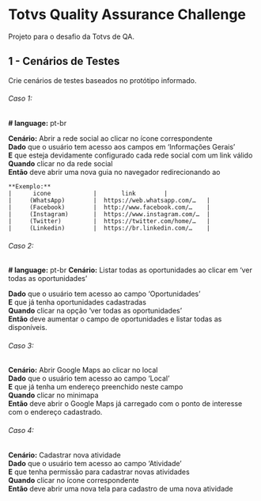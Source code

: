 # Totvs Quality Assurance Challenge
Projeto para o desafio da Totvs de QA.

## 1 - Cenários de Testes

Crie cenários de testes baseados no protótipo informado.

###### Caso 1:
**# language:** pt-br

**Cenário:** Abrir a rede social ao clicar no ícone correspondente  
	**Dado** que o usuário tem acesso aos campos em ‘Informações Gerais’   
	**E** que esteja devidamente configurado cada rede social com um link válido  
	**Quando** clicar no <icone > da rede social  
	**Então** deve abrir uma nova guia no navegador redirecionando ao <link>   

	**Exemplo:**
	|      icone            |		link		|
	|     (WhatsApp)        |  https://web.whatsapp.com/…	|
	|     (Facebook)        |  http://www.facebook.com/…	|
	|     (Instagram)       |  https://www.instagram.com/…	|
	|     (Twitter)         |  https://twitter.com/home/…	|
	|     (Linkedin)        |  https://br.linkedin.com/…	|

	
###### Caso 2:
**# language:** pt-br
**Cenário:** Listar todas as oportunidades ao clicar em ‘ver todas as oportunidades’  
    <p>
	**Dado** que o usuário tem acesso ao campo ‘Oportunidades’   
    **E** que já tenha oportunidades cadastradas  
    **Quando** clicar na opção ‘ver todas as oportunidades’  
    **Então** deve aumentar o campo de oportunidades e listar todas as disponíveis.  
	<p>
	
	
###### Caso 3:
**Cenário:** Abrir Google Maps ao clicar no local  
	**Dado** que o usuário tem acesso ao campo ‘Local’  
	**E** que já tenha um endereço preenchido neste campo  
	**Quando** clicar no minimapa   
	**Então** deve abrir o Google Maps já carregado com o ponto de interesse com o endereço cadastrado.

	
###### Caso 4:
**Cenário:** Cadastrar nova atividade    
	**Dado** que o usuário tem acesso ao campo ‘Atividade’    
	**E** que tenha permissão para cadastrar novas atividades    
	**Quando** clicar no ícone correspondente     
	**Então** deve abrir uma nova tela para cadastro de uma nova atividade    
